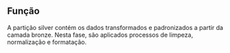 ## Função

A partição silver contém os dados transformados e padronizados a partir da camada bronze.
Nesta fase, são aplicados processos de limpeza, normalização e formatação.